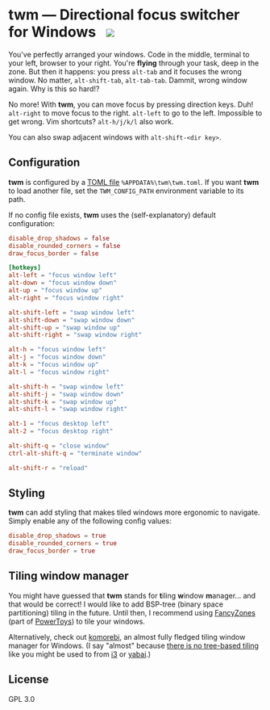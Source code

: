 # twm — Directional focus switcher for Windows &nbsp; ![](https://github.com/tom94/twm/workflows/CI/badge.svg)

You've perfectly arranged your windows.
Code in the middle, terminal to your left, browser to your right.
You're **flying** through your task, deep in the zone.
But then it happens: you press `alt-tab` and it focuses the wrong window.
No matter, `alt-shift-tab`, `alt-tab-tab`.
Dammit, wrong window again.
Why is this so hard!?

No more!
With **twm**, you can move focus by pressing direction keys.
Duh!
`alt-right` to move focus to the right.
`alt-left` to go to the left.
Impossible to get wrong.
Vim shortcuts?
`alt-h/j/k/l` also work.

You can also swap adjacent windows with `alt-shift-<dir key>`.

## Configuration

**twm** is configured by a [TOML file](https://toml.io/en/) `%APPDATA%\twm\twm.toml`.
If you want **twm** to load another file, set the `TWM_CONFIG_PATH` environment variable to its path.

If no config file exists, **twm** uses the (self-explanatory) default configuration:

```toml
disable_drop_shadows = false
disable_rounded_corners = false
draw_focus_border = false

[hotkeys]
alt-left = "focus window left"
alt-down = "focus window down"
alt-up = "focus window up"
alt-right = "focus window right"

alt-shift-left = "swap window left"
alt-shift-down = "swap window down"
alt-shift-up = "swap window up"
alt-shift-right = "swap window right"

alt-h = "focus window left"
alt-j = "focus window down"
alt-k = "focus window up"
alt-l = "focus window right"

alt-shift-h = "swap window left"
alt-shift-j = "swap window down"
alt-shift-k = "swap window up"
alt-shift-l = "swap window right"

alt-1 = "focus desktop left"
alt-2 = "focus desktop right"

alt-shift-q = "close window"
ctrl-alt-shift-q = "terminate window"

alt-shift-r = "reload"
```

## Styling

**twm** can add styling that makes tiled windows more ergonomic to navigate.
Simply enable any of the following config values:

```toml
disable_drop_shadows = true
disable_rounded_corners = true
draw_focus_border = true
```

## Tiling window manager

You might have guessed that **twm** stands for **t**iling **w**indow **m**anager... and that would be correct!
I would like to add BSP-tree (binary space partitioning) tiling in the future.
Until then, I recommend using [FancyZones](https://learn.microsoft.com/en-us/windows/powertoys/fancyzones) (part of [PowerToys](https://learn.microsoft.com/en-us/windows/powertoys/)) to tile your windows.

Alternatively, check out [komorebi](https://github.com/LGUG2Z/komorebi), an almost fully fledged tiling window manager for Windows.
(I say "almost" because [there is no tree-based tiling](https://github.com/LGUG2Z/komorebi/issues/59) like you might be used to from [i3](https://i3wm.org/) or [yabai](https://github.com/koekeishiya/yabai).)

## License

GPL 3.0
